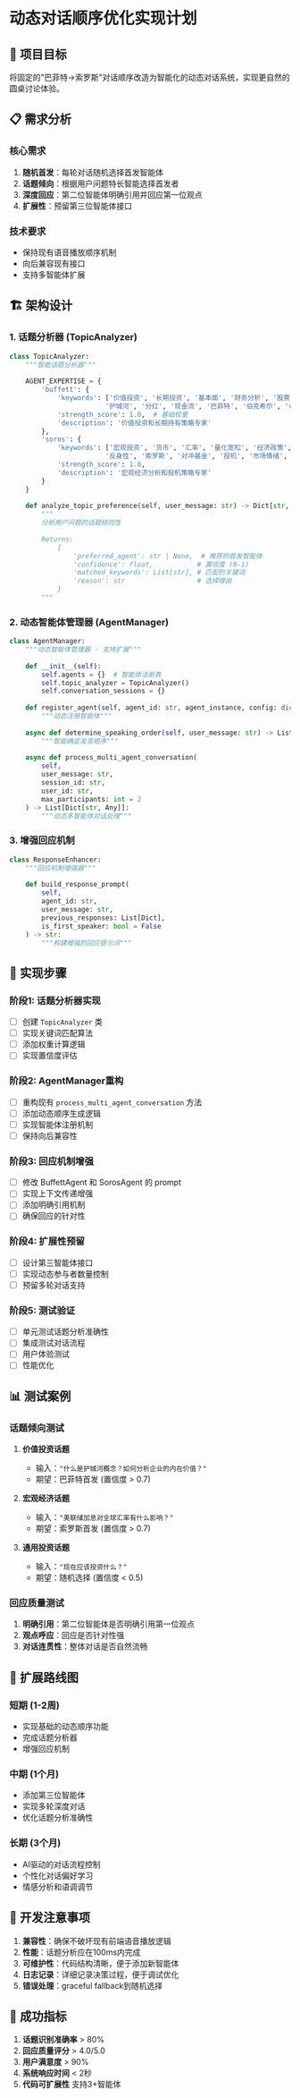 # 动态对话顺序优化实现计划

## 🎯 项目目标

将固定的"巴菲特→索罗斯"对话顺序改造为智能化的动态对话系统，实现更自然的圆桌讨论体验。

## 📋 需求分析

### 核心需求
1. **随机首发**：每轮对话随机选择首发智能体
2. **话题倾向**：根据用户问题特长智能选择首发者
3. **深度回应**：第二位智能体明确引用并回应第一位观点
4. **扩展性**：预留第三位智能体接口

### 技术要求
- 保持现有语音播放顺序机制
- 向后兼容现有接口
- 支持多智能体扩展

## 🏗️ 架构设计

### 1. 话题分析器 (TopicAnalyzer)
```python
class TopicAnalyzer:
    """智能话题分析器"""
    
    AGENT_EXPERTISE = {
        'buffett': {
            'keywords': ['价值投资', '长期投资', '基本面', '财务分析', '股票', '企业价值', 
                        '护城河', '分红', '现金流', '巴菲特', '伯克希尔', 'value investing'],
            'strength_score': 1.0,  # 基础权重
            'description': '价值投资和长期持有策略专家'
        },
        'soros': {
            'keywords': ['宏观投资', '货币', '汇率', '量化宽松', '经济政策', '金融危机',
                        '反身性', '索罗斯', '对冲基金', '投机', '市场情绪', '宏观经济'],
            'strength_score': 1.0,
            'description': '宏观经济分析和投机策略专家'
        }
    }
    
    def analyze_topic_preference(self, user_message: str) -> Dict[str, Any]:
        """
        分析用户问题的话题倾向性
        
        Returns:
            {
                'preferred_agent': str | None,  # 推荐的首发智能体
                'confidence': float,           # 置信度 (0-1)
                'matched_keywords': List[str], # 匹配的关键词
                'reason': str                  # 选择理由
            }
        """
```

### 2. 动态智能体管理器 (AgentManager)
```python
class AgentManager:
    """动态智能体管理器 - 支持扩展"""
    
    def __init__(self):
        self.agents = {}  # 智能体注册表
        self.topic_analyzer = TopicAnalyzer()
        self.conversation_sessions = {}
        
    def register_agent(self, agent_id: str, agent_instance, config: dict):
        """动态注册智能体"""
        
    async def determine_speaking_order(self, user_message: str) -> List[str]:
        """智能确定发言顺序"""
        
    async def process_multi_agent_conversation(
        self, 
        user_message: str, 
        session_id: str,
        user_id: str,
        max_participants: int = 2
    ) -> List[Dict[str, Any]]:
        """动态多智能体对话处理"""
```

### 3. 增强回应机制
```python
class ResponseEnhancer:
    """回应机制增强器"""
    
    def build_response_prompt(
        self, 
        agent_id: str,
        user_message: str, 
        previous_responses: List[Dict],
        is_first_speaker: bool = False
    ) -> str:
        """构建增强的回应提示词"""
```

## 🔧 实现步骤

### 阶段1: 话题分析器实现
- [ ] 创建 `TopicAnalyzer` 类
- [ ] 实现关键词匹配算法
- [ ] 添加权重计算逻辑
- [ ] 实现置信度评估

### 阶段2: AgentManager重构
- [ ] 重构现有 `process_multi_agent_conversation` 方法
- [ ] 添加动态顺序生成逻辑
- [ ] 实现智能体注册机制
- [ ] 保持向后兼容性

### 阶段3: 回应机制增强
- [ ] 修改 BuffettAgent 和 SorosAgent 的 prompt
- [ ] 实现上下文传递增强
- [ ] 添加明确引用机制
- [ ] 确保回应的针对性

### 阶段4: 扩展性预留
- [ ] 设计第三智能体接口
- [ ] 实现动态参与者数量控制
- [ ] 预留多轮对话支持

### 阶段5: 测试验证
- [ ] 单元测试话题分析准确性
- [ ] 集成测试对话流程
- [ ] 用户体验测试
- [ ] 性能优化

## 📊 测试案例

### 话题倾向测试
1. **价值投资话题**
   - 输入：`"什么是护城河概念？如何分析企业的内在价值？"`
   - 期望：巴菲特首发 (置信度 > 0.7)

2. **宏观经济话题**
   - 输入：`"美联储加息对全球汇率有什么影响？"`
   - 期望：索罗斯首发 (置信度 > 0.7)

3. **通用投资话题**
   - 输入：`"现在应该投资什么？"`
   - 期望：随机选择 (置信度 < 0.5)

### 回应质量测试
1. **明确引用**：第二位智能体是否明确引用第一位观点
2. **观点呼应**：回应是否针对性强
3. **对话连贯性**：整体对话是否自然流畅

## 🚀 扩展路线图

### 短期 (1-2周)
- 实现基础的动态顺序功能
- 完成话题分析器
- 增强回应机制

### 中期 (1个月)
- 添加第三位智能体
- 实现多轮深度对话
- 优化话题分析准确性

### 长期 (3个月)
- AI驱动的对话流程控制
- 个性化对话偏好学习
- 情感分析和语调调节

## 📝 开发注意事项

1. **兼容性**：确保不破坏现有前端语音播放逻辑
2. **性能**：话题分析应在100ms内完成
3. **可维护性**：代码结构清晰，便于添加新智能体
4. **日志记录**：详细记录决策过程，便于调试优化
5. **错误处理**：graceful fallback到随机选择

## 🎯 成功指标

1. **话题识别准确率** > 80%
2. **回应质量评分** > 4.0/5.0
3. **用户满意度** > 90%
4. **系统响应时间** < 2秒
5. **代码可扩展性** 支持3+智能体